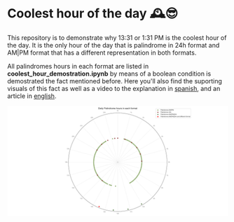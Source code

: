 # Coolest hour of the day 🕰️😎

This repository is to demonstrate why 13:31 or 1:31 PM is the coolest hour of the day. It is the only hour of the day that is palindrome in 24h format and AM|PM format that has a different representation in both formats.

All palindromes hours in each format are listed in __coolest_hour_demostration.ipynb__ by means of a boolean condition is demostrated the fact mentioned before. Here you'll also find the suporting visuals of this fact as well as a video to the explanation in [spanish](https://youtu.be/Q_Lw0iU5s7g), and an article in [english](https://amathematicianthinks.substack.com/p/the-coolest-hour-of-the-day-a-palindromic).

![palindrome hours plot](circle_hours_whitebgr.png "All Palindrome hours in both formats")
